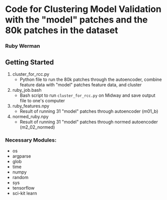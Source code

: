 # Code for Clustering Model Validation with the "model" patches and the 80k patches in the dataset

### Ruby Werman

## Getting Started
1. cluster_for_rcc.py
	* Python file to run the 80k patches through the autoencoder, combine feature data with "model" patches feature data, and cluster 
2. ruby_job.bash
	* Bash script to run `cluster_for_rcc.py` on Midway and save output file to one's computer
3. ruby_features.npy
	* Result of running 31 "model" patches through autoencoder (m01_b)
4. normed_ruby.npy
	* Result of running 31 "model" patches through normed autoencoder (m2_02_normed)

### Necessary Modules:

* os
* argparse
* glob
* time
* numpy
* random
* sys
* tensorflow
* sci-kit learn
